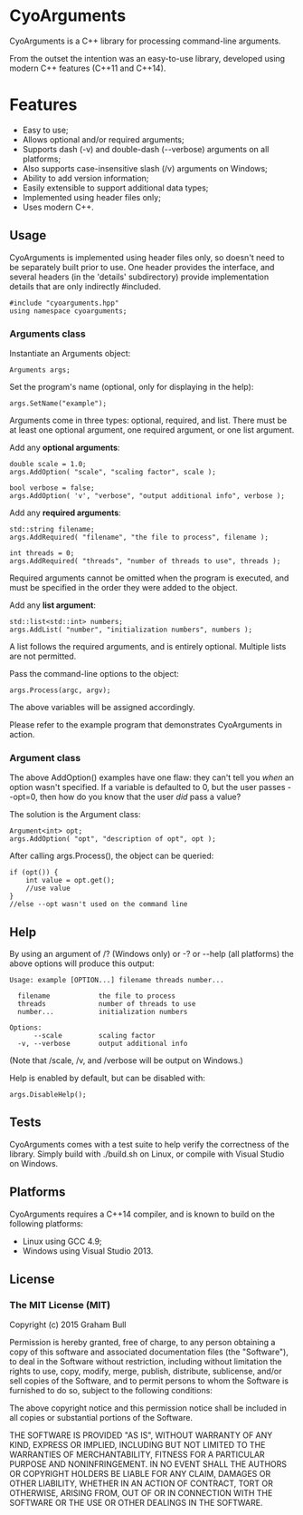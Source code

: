 # CyoArguments

CyoArguments is a C++ library for processing command-line arguments.

From the outset the intention was an easy-to-use library, developed using modern C++ features (C++11 and C++14).

# Features

* Easy to use;
* Allows optional and/or required arguments;
* Supports dash (-v) and double-dash (--verbose) arguments on all platforms;
* Also supports case-insensitive slash (/v) arguments on Windows;
* Ability to add version information;
* Easily extensible to support additional data types;
* Implemented using header files only;
* Uses modern C++.

## Usage

CyoArguments is implemented using header files only, so doesn't need to be separately built prior to use. One header provides the interface, and several headers (in the 'details' subdirectory) provide implementation details that are only indirectly #included.

    #include "cyoarguments.hpp"
    using namespace cyoarguments;

### Arguments class

Instantiate an Arguments object:

    Arguments args;

Set the program's name (optional, only for displaying in the help):

    args.SetName("example"); 

Arguments come in three types: optional, required, and list. There must be at least one optional argument, one required argument, or one list argument.

Add any **optional arguments**:

    double scale = 1.0;
    args.AddOption( "scale", "scaling factor", scale );

    bool verbose = false;
    args.AddOption( 'v', "verbose", "output additional info", verbose );

Add any **required arguments**:

    std::string filename;
    args.AddRequired( "filename", "the file to process", filename );

    int threads = 0;
    args.AddRequired( "threads", "number of threads to use", threads );

Required arguments cannot be omitted when the program is executed, and must be specified in the order they were added to the object.

Add any **list argument**:

    std::list<std::int> numbers;
    args.AddList( "number", "initialization numbers", numbers );

A list follows the required arguments, and is entirely optional. Multiple lists are not permitted. 

Pass the command-line options to the object:

    args.Process(argc, argv);

The above variables will be assigned accordingly.

Please refer to the example program that demonstrates CyoArguments in action.

### Argument class

The above AddOption() examples have one flaw: they can't tell you *when* an option wasn't specified. If a variable is defaulted to 0, but the user passes --opt=0, then how do you know that the user *did* pass a value?

The solution is the Argument class:

	Argument<int> opt;
	args.AddOption( "opt", "description of opt", opt );

After calling args.Process(), the object can be queried:

	if (opt()) {
		int value = opt.get();
		//use value
	}
	//else --opt wasn't used on the command line

## Help

By using an argument of /? (Windows only) or -? or --help (all platforms) the above options will produce this output:

    Usage: example [OPTION...] filename threads number...
    
      filename            the file to process
      threads             number of threads to use
      number...           initialization numbers
    
    Options:
          --scale         scaling factor
      -v, --verbose       output additional info

(Note that /scale, /v, and /verbose will be output on Windows.)

Help is enabled by default, but can be disabled with:

    args.DisableHelp();

## Tests

CyoArguments comes with a test suite to help verify the correctness of the library. Simply build with ./build.sh on Linux, or compile with Visual Studio on Windows.

## Platforms

CyoArguments requires a C++14 compiler, and is known to build on the following platforms:

* Linux using GCC 4.9;
* Windows using Visual Studio 2013.

## License

### The MIT License (MIT)

Copyright (c) 2015 Graham Bull

Permission is hereby granted, free of charge, to any person obtaining a copy
of this software and associated documentation files (the "Software"), to deal
in the Software without restriction, including without limitation the rights
to use, copy, modify, merge, publish, distribute, sublicense, and/or sell
copies of the Software, and to permit persons to whom the Software is
furnished to do so, subject to the following conditions:

The above copyright notice and this permission notice shall be included in all
copies or substantial portions of the Software.

THE SOFTWARE IS PROVIDED "AS IS", WITHOUT WARRANTY OF ANY KIND, EXPRESS OR
IMPLIED, INCLUDING BUT NOT LIMITED TO THE WARRANTIES OF MERCHANTABILITY,
FITNESS FOR A PARTICULAR PURPOSE AND NONINFRINGEMENT. IN NO EVENT SHALL THE
AUTHORS OR COPYRIGHT HOLDERS BE LIABLE FOR ANY CLAIM, DAMAGES OR OTHER
LIABILITY, WHETHER IN AN ACTION OF CONTRACT, TORT OR OTHERWISE, ARISING FROM,
OUT OF OR IN CONNECTION WITH THE SOFTWARE OR THE USE OR OTHER DEALINGS IN THE
SOFTWARE.